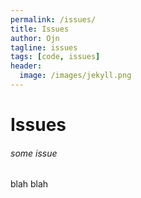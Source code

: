 ```yaml
---
permalink: /issues/
title: Issues
author: Ojn
tagline: issues
tags: [code, issues]
header:
  image: /images/jekyll.png
---
```


# Issues

###### some issue

blah blah
